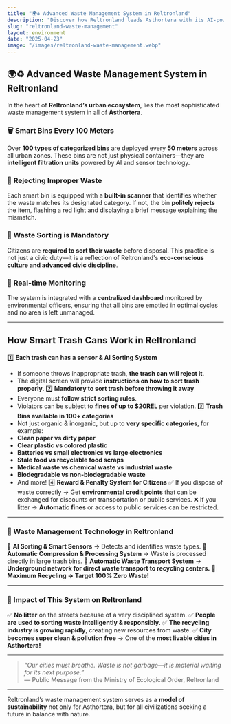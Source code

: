 ```yaml
---
title: "🌍♻️ Advanced Waste Management System in Reltronland"
description: "Discover how Reltronland leads Asthortera with its AI-powered waste system—featuring 100+ smart bins that reject improper trash and monitor urban hygiene in real time."
slug: "reltronland-waste-management"
layout: environment
date: "2025-04-23"
image: "/images/reltronland-waste-management.webp"
---
```


## 🌍♻️ **Advanced Waste Management System in Reltronland**

In the heart of **Reltronland’s urban ecosystem**, lies the most sophisticated waste management system in all of **Asthortera**.

### 🗑️ **Smart Bins Every 100 Meters**
Over **100 types of categorized bins** are deployed every **50 meters** across all urban zones. These bins are not just physical containers—they are **intelligent filtration units** powered by AI and sensor technology.

### 🚫 **Rejecting Improper Waste**
Each smart bin is equipped with a **built-in scanner** that identifies whether the waste matches its designated category. If not, the bin **politely rejects** the item, flashing a red light and displaying a brief message explaining the mismatch.

### 🧠 **Waste Sorting is Mandatory**
Citizens are **required to sort their waste** before disposal. This practice is not just a civic duty—it is a reflection of Reltronland's **eco-conscious culture and advanced civic discipline**.

### 📡 **Real-time Monitoring**
The system is integrated with a **centralized dashboard** monitored by environmental officers, ensuring that all bins are emptied in optimal cycles and no area is left unmanaged.

---

## How Smart Trash Cans Work in Reltronland

1️⃣ **Each trash can has a sensor & AI Sorting System**
- If someone throws inappropriate trash, **the trash can will reject it**.
- The digital screen will provide **instructions on how to sort trash properly**.
2️⃣ **Mandatory to sort trash before throwing it away**
- Everyone must **follow strict sorting rules**.
- Violators can be subject to **fines of up to $20REL** per violation.
3️⃣ **Trash Bins available in 100+ categories**
- Not just organic & inorganic, but up to **very specific categories**, for example:
- **Clean paper vs dirty paper**
- **Clear plastic vs colored plastic**
- **Batteries vs small electronics vs large electronics**
- **Stale food vs recyclable food scraps**
- **Medical waste vs chemical waste vs industrial waste**
- **Biodegradable vs non-biodegradable waste**
- And more!
4️⃣ **Reward & Penalty System for Citizens**
✅ If you dispose of waste correctly → Get **environmental credit points** that can be exchanged for discounts on transportation or public services.
❌ If you litter → **Automatic fines** or access to public services can be restricted.

---

### **🔹 Waste Management Technology in Reltronland**
🚀 **AI Sorting & Smart Sensors** → Detects and identifies waste types.
🚀 **Automatic Compression & Processing System** → Waste is processed directly in large trash bins.
🚀 **Automatic Waste Transport System** → **Underground network for direct waste transport to recycling centers.**
🚀 **Maximum Recycling → Target 100% Zero Waste!**

---

### **🔹 Impact of This System on Reltronland**
✅ **No litter** on the streets because of a very disciplined system.
✅ **People are used to sorting waste intelligently & responsibly.**
✅ **The recycling industry is growing rapidly**, creating new resources from waste. ✅ **City becomes super clean & pollution free** → One of the **most livable cities in Asthortera!**

---

> _“Our cities must breathe. Waste is not garbage—it is material waiting for its next purpose.”_  
> — Public Message from the Ministry of Ecological Order, Reltronland

---

Reltronland’s waste management system serves as a **model of sustainability** not only for Asthortera, but for all civilizations seeking a future in balance with nature.
